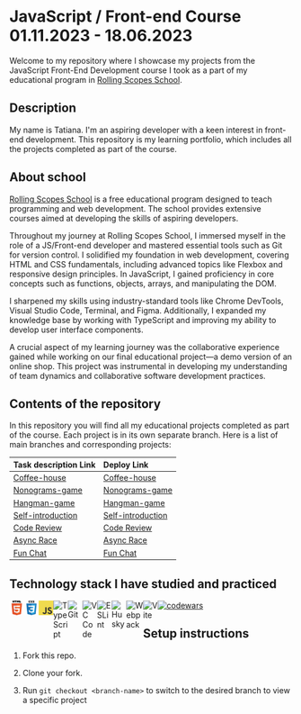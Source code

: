 # JavaScript / Front-end Course 01.11.2023 - 18.06.2023

Welcome to my repository where I showcase my projects from the JavaScript Front-End Development course I took as a part of my educational program in [Rolling Scopes School](https://rs.school/courses/javascript-ru).

## Description

My name is Tatiana. I'm an aspiring developer with a keen interest in front-end development. This repository is my learning portfolio, which includes all the projects completed as part of the course.

## About school

[Rolling Scopes School](https://rs.school/) is a free educational program designed to teach programming and web development. The school provides extensive courses aimed at developing the skills of aspiring developers.

Throughout my journey at Rolling Scopes School, I immersed myself in the role of a JS/Front-end developer and mastered essential tools such as Git for version control. I solidified my foundation in web development, covering HTML and CSS fundamentals, including advanced topics like Flexbox and responsive design principles. In JavaScript, I gained proficiency in core concepts such as functions, objects, arrays, and manipulating the DOM.

I sharpened my skills using industry-standard tools like Chrome DevTools, Visual Studio Code, Terminal, and Figma. Additionally, I expanded my knowledge base by working with TypeScript and improving my ability to develop user interface components.

A crucial aspect of my learning journey was the collaborative experience gained while working on our final educational project—a demo version of an online shop. This project was instrumental in developing my understanding of team dynamics and collaborative software development practices.

## Contents of the repository

In this repository you will find all my educational projects completed as part of the course. Each project is in its own separate branch. Here is a list of main branches and corresponding projects:

| Task description Link                                                                                             | Deploy Link                                                                                                       |
| ----------------------------------------------------------------------------------------------------------------- | :---------------------------------------------------------------------------------------------------------------- |
| [Coffee-house](https://github.com/rolling-scopes-school/tasks/blob/master/tasks/coffee-house/coffee-house.md)     | [Coffee-house](https://rolling-scopes-school.github.io/tetiana-ket-JSFE2023Q4/coffee-house/pages/Home/index.html) |
| [Nonograms-game](https://github.com/rolling-scopes-school/tasks/tree/master/tasks/nonograms)                      | [Nonograms-game](https://rolling-scopes-school.github.io/tetiana-ket-JSFE2023Q4/nonograms/index.html)             |
| [Hangman-game](https://github.com/rolling-scopes-school/tasks/tree/master/stage1/tasks/hangman)                   | [Hangman-game](https://rolling-scopes-school.github.io/tetiana-ket-JSFE2023Q4/hangman/index.html)                 |
| [Self-introduction ](https://github.com/rolling-scopes-school/tasks/tree/master/stage1/modules/self-introduction) | [Self-introduction](https://rolling-scopes-school.github.io/tetiana-ket-JSFE2023Q4/self-introduction/)            |
| [Code Review](https://github.com/rolling-scopes-school/tasks/tree/master/stage2/tasks/code-review)                | [Code Review](https://github.com/rolling-scopes-school/tetiana-ket-JSFE2023Q4/pull/54)                            |
| [Async Race](https://github.com/rolling-scopes-school/tasks/blob/master/stage2/tasks/async-race/README.md)        | [Async Race](https://github.com/Tetiana-KET/RS-School-JSFE2023Q4/tree/async-race/README.md)                       |
| [Fun Chat](https://github.com/rolling-scopes-school/tasks/blob/master/stage2/tasks/fun-chat/README.md)            | [Fun Chat](https://github.com/Tetiana-KET/RS-School-JSFE2023Q4/tree/fun-chat/README.md)                           |

## Technology stack I have studied and practiced

<a href="https://developer.mozilla.org/en-US/docs/Web/HTML" target="_blank">
  <img align="left" alt="HTML5" width="26px" src="https://raw.githubusercontent.com/github/explore/80688e429a7d4ef2fca1e82350fe8e3517d3494d/topics/html/html.png"/>
</a>
<a href="https://developer.mozilla.org/en-US/docs/Web/CSS" target="_blank">
  <img align="left" alt="CSS" width="26px" src="https://raw.githubusercontent.com/github/explore/80688e429a7d4ef2fca1e82350fe8e3517d3494d/topics/css/css.png"/>
</a>
<a href="https://developer.mozilla.org/en-US/docs/Web/JavaScript" target="_blank">
  <img align="left" alt="JavaScript" width="26px" src="https://raw.githubusercontent.com/github/explore/80688e429a7d4ef2fca1e82350fe8e3517d3494d/topics/javascript/javascript.png"/>
</a>
<a href="https://www.typescriptlang.org/" target="_blank">
  <img align="left" alt="TypeScript" width="26px" src="https://github.com/remojansen/logo.ts/blob/master/ts.png?raw=true"/>
</a>
<a href="https://git-scm.com/" target="_blank">
  <img align="left" alt="Git" width="26px" src="https://git-scm.com/images/logos/downloads/Git-Icon-1788C.png"/>
</a>
<a href="https://code.visualstudio.com/" target="_blank">
  <img align="left" alt="VC Code" width="26px" src="https://code.visualstudio.com/assets/favicon.ico"/>
</a>
<a href="https://eslint.org/" target="_blank">
  <img align="left" alt="ESLint" width="26px" src="https://avatars.githubusercontent.com/u/6019716?s=200&v=4"/>
</a>
<a href="https://typicode.github.io/husky/" target="_blank">
  <img align="left" alt="Husky" width="26px" src="https://avatars.githubusercontent.com/u/4657106?s=200&v=4"/>
</a>
<a href="https://webpack.js.org/" target="_blank">
  <img align="left" alt="Webpack" width="30px" src="https://raw.githubusercontent.com/webpack/media/master/logo/icon-square-small.png"/>
</a>
<a href="https://vitejs.dev/" target="_blank">
  <img align="left" alt="Vite" width="26px" src="https://vitejs.dev/logo-with-shadow.png"/>
</a>
<a href="https://www.codewars.com/" target="_blank">
  <img alt="codewars" width="26px" src="https://www.codewars.com/packs/assets/logo.f607a0fb.svg"/>
</a>

## Setup instructions

1. Fork this repo.

2. Clone your fork.

3. Run `git checkout <branch-name>` to switch to the desired branch to view a specific project
